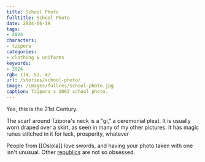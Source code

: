```yaml
---
title: School Photo
fulltitle: School Photo
date: 2024-06-19
tags:
- 2024
characters:
- tzipora
categories:
- clothing & uniforms
keywords:
- 2024
rgb: 114, 51, 42
url: /stories/school-photo/
image: /images/fullres/school-photo.jpg
caption: Tzipora's 2063 school photo.
---
```

Yes, this is the 21st Century.

The scarf around Tzipora's neck is a "gi," a ceremonial pleat. It is usually worn draped over a skirt, as seen in many of my other pictures. It has magic runes stitched in it for luck, prosperity, whatever

People from [[Oslola]] love swords, and having your photo taken with one isn't unusual. Other [republics](/republics/) are not so obsessed.